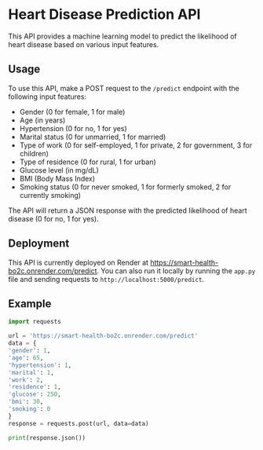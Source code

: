 # Heart Disease Prediction API

This API provides a machine learning model to predict the likelihood of heart disease based on various input features.

## Usage

To use this API, make a POST request to the `/predict` endpoint with the following input features:

- Gender (0 for female, 1 for male)
- Age (in years)
- Hypertension (0 for no, 1 for yes)
- Marital status (0 for unmarried, 1 for married)
- Type of work (0 for self-employed, 1 for private, 2 for government, 3 for children)
- Type of residence (0 for rural, 1 for urban)
- Glucose level (in mg/dL)
- BMI (Body Mass Index)
- Smoking status (0 for never smoked, 1 for formerly smoked, 2 for currently smoking)

The API will return a JSON response with the predicted likelihood of heart disease (0 for no, 1 for yes).

## Deployment

This API is currently deployed on Render at https://smart-health-bo2c.onrender.com/predict. You can also run it locally by running the `app.py` file and sending requests to `http://localhost:5000/predict`.

## Example
```python
import requests

url = 'https://smart-health-bo2c.onrender.com/predict'
data = {
'gender': 1,
'age': 65,
'hypertension': 1,
'marital': 1,
'work': 2,
'residence': 1,
'glucose': 250,
'bmi': 30,
'smoking': 0
}
response = requests.post(url, data=data)

print(response.json())
